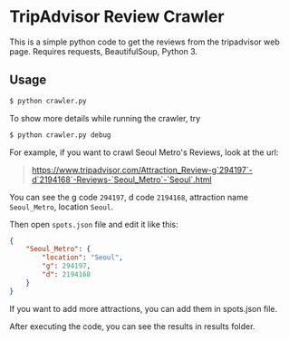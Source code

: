 # TripAdvisor Review Crawler
This is a simple python code to get the reviews from the tripadvisor web page. Requires requests, BeautifulSoup, Python 3.

## Usage
```bash
$ python crawler.py
```

To show more details while running the crawler, try

```bash
$ python crawler.py debug
```

For example, if you want to crawl Seoul Metro's Reviews, look at the url:

> https://www.tripadvisor.com/Attraction_Review-g`294197`-d`2194168`-Reviews-`Seoul_Metro`-`Seoul`.html

You can see the g code `294197`, d code `2194168`, attraction name `Seoul_Metro`, location `Seoul`.

Then open `spots.json` file and edit it like this:

```json
{
    "Seoul_Metro": {
        "location": "Seoul",
        "g": 294197,
        "d": 2194168
    }
}
```

If you want to add more attractions, you can add them in spots.json file.

After executing the code, you can see the results in results folder.
